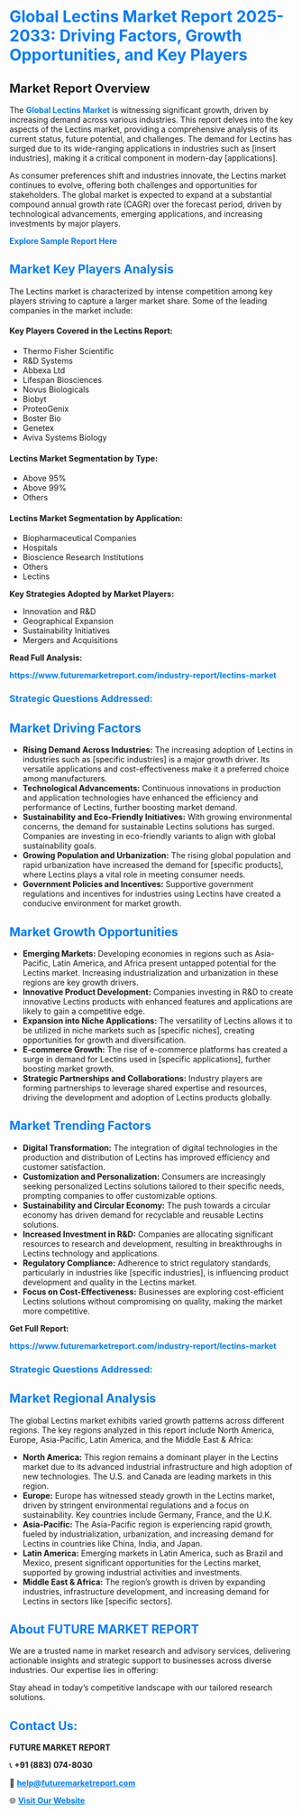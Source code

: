 <h1 style="color: #007BFF;">Global Lectins Market Report 2025-2033: Driving Factors, Growth Opportunities, and Key Players</h1>

<section id="overview">
<h2>Market Report Overview</h2>
<p>The <a href="https://www.futuremarketreport.com/industry-report/lectins-market" style="color: #007BFF; text-decoration: none;"><strong>Global Lectins Market</strong></a> is witnessing significant growth, driven by increasing demand across various industries. This report delves into the key aspects of the Lectins market, providing a comprehensive analysis of its current status, future potential, and challenges. The demand for Lectins has surged due to its wide-ranging applications in industries such as [insert industries], making it a critical component in modern-day [applications].</p>
<p>As consumer preferences shift and industries innovate, the Lectins market continues to evolve, offering both challenges and opportunities for stakeholders. The global market is expected to expand at a substantial compound annual growth rate (CAGR) over the forecast period, driven by technological advancements, emerging applications, and increasing investments by major players.</p>
</section>

<section id="overview">
<p><a href="https://www.futuremarketreport.com/request-sample/reportId=123288" style="color: #007BFF; text-decoration: none;"><strong>Explore Sample Report Here</strong></a></p>
</section>

<section id="key-players">
<h2 style="color: #007BFF;">Market Key Players Analysis</h2>
<p>The Lectins market is characterized by intense competition among key players striving to capture a larger market share. Some of the leading companies in the market include:</p>
<h4>Key Players Covered in the Lectins Report:</h4>
<ul><li>Thermo Fisher Scientific</li><li>R&amp;D Systems</li><li>Abbexa Ltd</li><li>Lifespan Biosciences</li><li>Novus Biologicals</li><li>Biobyt</li><li>ProteoGenix</li><li>Boster Bio</li><li>Genetex</li><li>Aviva Systems Biology</li></ul>
<h4>Lectins Market Segmentation by Type:</h4>
<ul><li>Above 95%</li><li>Above 99%</li><li>Others</li></ul>

<h4>Lectins Market Segmentation by Application:</h4>
<ul><li>Biopharmaceutical Companies</li><li>Hospitals</li><li>Bioscience Research Institutions</li><li>Others</li><li>Lectins</li></ul>
<p><strong>Key Strategies Adopted by Market Players:</strong></p>
<ul>
<li>Innovation and R&D</li>
<li>Geographical Expansion</li>
<li>Sustainability Initiatives</li>
<li>Mergers and Acquisitions</li>
</ul>
</section>

<section>
<p><strong>Read Full Analysis: </strong></p><a href="https://www.futuremarketreport.com/industry-report/lectins-market" style="color: #007BFF; text-decoration: none;"><strong>https://www.futuremarketreport.com/industry-report/lectins-market</strong></a>
<h3 style="color: #007BFF;">Strategic Questions Addressed:</h3>
</section>

<section id="driving-factors">
<h2 style="color: #007BFF;">Market Driving Factors</h2>
<ul>
<li><strong>Rising Demand Across Industries:</strong> The increasing adoption of Lectins in industries such as [specific industries] is a major growth driver. Its versatile applications and cost-effectiveness make it a preferred choice among manufacturers.</li>
<li><strong>Technological Advancements:</strong> Continuous innovations in production and application technologies have enhanced the efficiency and performance of Lectins, further boosting market demand.</li>
<li><strong>Sustainability and Eco-Friendly Initiatives:</strong> With growing environmental concerns, the demand for sustainable Lectins solutions has surged. Companies are investing in eco-friendly variants to align with global sustainability goals.</li>
<li><strong>Growing Population and Urbanization:</strong> The rising global population and rapid urbanization have increased the demand for [specific products], where Lectins plays a vital role in meeting consumer needs.</li>
<li><strong>Government Policies and Incentives:</strong> Supportive government regulations and incentives for industries using Lectins have created a conducive environment for market growth.</li>
</ul>
</section>

<section id="growth-opportunities">
<h2 style="color: #007BFF;">Market Growth Opportunities</h2>
<ul>
<li><strong>Emerging Markets:</strong> Developing economies in regions such as Asia-Pacific, Latin America, and Africa present untapped potential for the Lectins market. Increasing industrialization and urbanization in these regions are key growth drivers.</li>
<li><strong>Innovative Product Development:</strong> Companies investing in R&D to create innovative Lectins products with enhanced features and applications are likely to gain a competitive edge.</li>
<li><strong>Expansion into Niche Applications:</strong> The versatility of Lectins allows it to be utilized in niche markets such as [specific niches], creating opportunities for growth and diversification.</li>
<li><strong>E-commerce Growth:</strong> The rise of e-commerce platforms has created a surge in demand for Lectins used in [specific applications], further boosting market growth.</li>
<li><strong>Strategic Partnerships and Collaborations:</strong> Industry players are forming partnerships to leverage shared expertise and resources, driving the development and adoption of Lectins products globally.</li>
</ul>
</section>

<section id="trending-factors">
<h2 style="color: #007BFF;">Market Trending Factors</h2>
<ul>
<li><strong>Digital Transformation:</strong> The integration of digital technologies in the production and distribution of Lectins has improved efficiency and customer satisfaction.</li>
<li><strong>Customization and Personalization:</strong> Consumers are increasingly seeking personalized Lectins solutions tailored to their specific needs, prompting companies to offer customizable options.</li>
<li><strong>Sustainability and Circular Economy:</strong> The push towards a circular economy has driven demand for recyclable and reusable Lectins solutions.</li>
<li><strong>Increased Investment in R&D:</strong> Companies are allocating significant resources to research and development, resulting in breakthroughs in Lectins technology and applications.</li>
<li><strong>Regulatory Compliance:</strong> Adherence to strict regulatory standards, particularly in industries like [specific industries], is influencing product development and quality in the Lectins market.</li>
<li><strong>Focus on Cost-Effectiveness:</strong> Businesses are exploring cost-efficient Lectins solutions without compromising on quality, making the market more competitive.</li>
</ul>
</section>

<section>
<p><strong>Get Full Report: </strong></p><a href="https://www.futuremarketreport.com/industry-report/lectins-market" style="color: #007BFF; text-decoration: none;"><strong>https://www.futuremarketreport.com/industry-report/lectins-market</strong></a>
<h3 style="color: #007BFF;">Strategic Questions Addressed:</h3>
</section>


<section id="regional-analysis">
<h2 style="color: #007BFF;">Market Regional Analysis</h2>
<p>The global Lectins market exhibits varied growth patterns across different regions. The key regions analyzed in this report include North America, Europe, Asia-Pacific, Latin America, and the Middle East & Africa:</p>
<ul>
<li><strong>North America:</strong> This region remains a dominant player in the Lectins market due to its advanced industrial infrastructure and high adoption of new technologies. The U.S. and Canada are leading markets in this region.</li>
<li><strong>Europe:</strong> Europe has witnessed steady growth in the Lectins market, driven by stringent environmental regulations and a focus on sustainability. Key countries include Germany, France, and the U.K.</li>
<li><strong>Asia-Pacific:</strong> The Asia-Pacific region is experiencing rapid growth, fueled by industrialization, urbanization, and increasing demand for Lectins in countries like China, India, and Japan.</li>
<li><strong>Latin America:</strong> Emerging markets in Latin America, such as Brazil and Mexico, present significant opportunities for the Lectins market, supported by growing industrial activities and investments.</li>
<li><strong>Middle East & Africa:</strong> The region’s growth is driven by expanding industries, infrastructure development, and increasing demand for Lectins in sectors like [specific sectors].</li>
</ul>
</section>

<footer>
<h2 style="color: #007BFF;">About FUTURE MARKET REPORT</h2>
<p>We are a trusted name in market research and advisory services, delivering actionable insights and strategic support to businesses across diverse industries. Our expertise lies in offering:</p>

<p>Stay ahead in today’s competitive landscape with our tailored research solutions.</p>

<h2 style="color: #007BFF;">Contact Us:</h2>
<p><strong>FUTURE MARKET REPORT</strong></p>
<p>📞 <strong>+91 (883) 074-8030</strong></p>
<p>📧 <strong><a href="mailto:help@futuremarketreport.com" style="color: #007BFF;">help@futuremarketreport.com</a></strong></p>
<p>🌐 <strong><a href="https://www.futuremarketreport.com/" style="color: #007BFF;">Visit Our Website</a></strong></p>
</footer>